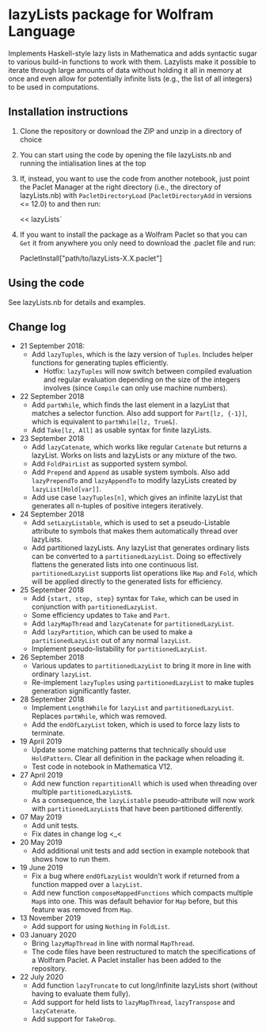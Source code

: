 # lazyLists package for Wolfram Language

Implements Haskell-style lazy lists in Mathematica and adds syntactic sugar to various build-in functions to work with them. Lazylists make it possible to iterate through large amounts of data without holding it all in memory at once and even allow for potentially infinite lists (e.g., the list of all integers) to be used in computations.

## Installation instructions

1. Clone the repository or download the ZIP and unzip in a directory of choice
2. You can start using the code by opening the file lazyLists.nb and running the intialisation lines at the top
3. If, instead, you want to use the code from another notebook, just point the Paclet Manager at the right directory (i.e., the directory of lazyLists.nb) with `PacletDirectoryLoad` (`PacletDirectoryAdd` in versions <= 12.0) to and then run:

    << lazyLists`

4. If you want to install the package as a Wolfram Paclet so that you can `Get` it from anywhere you only need to download the .paclet file and run:

    PacletInstall["path/to/lazyLists-X.X.paclet"]


## Using the code

See lazyLists.nb for details and examples.


## Change log

* 21 September 2018: 
    * Add `lazyTuples`, which is the lazy version of `Tuples`. Includes helper functions for generating tuples efficiently.
        * Hotfix: `lazyTuples` will now switch between compiled evaluation and regular evaluation depending on the size of the integers involves (since `Compile` can only use machine numbers).
* 22 September 2018
    * Add `partWhile`, which finds the last element in a lazyList that matches a selector function. Also add support for `Part[lz, {-1}]`, which is equivalent to `partWhile[lz, True&]`. 
    * Add `Take[lz, All]` as usable syntax for finite lazyLists.
* 23 September 2018
    * Add `lazyCatenate`, which works like regular `Catenate` but returns a lazyList. Works on lists and lazyLists or any mixture of the two.
    * Add `FoldPairList` as supported system symbol.
    * Add `Prepend` and `Append` as usable system symbols. Also add `lazyPrependTo` and `lazyAppendTo` to modify lazyLists created by `lazyList[Hold[var]]`.
    * Add use case `lazyTuples[n]`, which gives an infinite lazyList that generates all n-tuples of positive integers iteratively.
* 24 September 2018
    * Add `setLazyListable`, which is used to set a pseudo-Listable attribute to symbols that makes them automatically thread over lazyLists.
    * Add partitioned lazyLists. Any lazyList that generates ordinary lists can be converted to a `partitionedLazyList`. Doing so effectively flattens the generated lists into one continuous list. `partitionedLazyList` supports list operations like `Map` and `Fold`, which will be applied directly to the generated lists for efficiency.
* 25 September 2018
    * Add `{start, stop, step}` syntax for `Take`, which can be used in conjunction with `partitionedLazyList`.
    * Some efficiency updates to `Take` and `Part`.
    * Add `lazyMapThread` and `lazyCatenate` for `partitionedLazyList`.
    * Add `lazyPartition`, which can be used to make a `partitionedLazyList` out of any normal `lazyList`.
    * Implement pseudo-listability for `partitionedLazyList`.
* 26 September 2018
    * Various updates to `partitionedLazyList` to bring it more in line with ordinary `lazyList`.
    * Re-implement `lazyTuples` using `partitionedLazyList` to make tuples generation significantly faster.
* 28 September 2018
    * Implement `LengthWhile` for `lazyList` and `partitionedLazyList`. Replaces `partWhile`, which was removed.
    * Add the `endOfLazyList` token, which is used to force lazy lists to terminate.
* 19 April 2019
    * Update some matching patterns that technically should use `HoldPattern`. Clear all definition in the package when reloading it. 
    * Test code in notebook in Mathematica V12.
* 27 April 2019
    * Add new function `repartitionAll` which is used when threading over multiple `partitionedLazyList`s.
    * As a consequence, the `lazyListable` pseudo-attribute will now work with `partitionedLazyList`s that have been partitioned differently.
* 07 May 2019
    * Add unit tests.
    * Fix dates in change log <_<
* 20 May 2019
    * Add additional unit tests and add section in example notebook that shows how to run them.
* 19 June 2019
    * Fix a bug where `endOfLazyList` wouldn't work if returned from a function mapped over a `lazyList`.
    * Add new function `composeMappedFunctions` which compacts multiple `Map`s into one. This was default behavior for `Map` before, but this feature was removed from `Map`.
* 13 November 2019
    * Add support for using `Nothing` in `FoldList`.
* 03 January 2020
    * Bring `lazyMapThread` in line with normal `MapThread`.
    * The code files have been restructured to match the specifications of a Wolfram Paclet. A Paclet installer has been added to the repository.
* 22 July 2020
    * Add function `lazyTruncate` to cut long/infinite lazyLists short (without having to evaluate them fully).
    * Add support for held lists to `lazyMapThread`, `lazyTranspose` and `lazyCatenate`.
    * Add support for `TakeDrop`.
